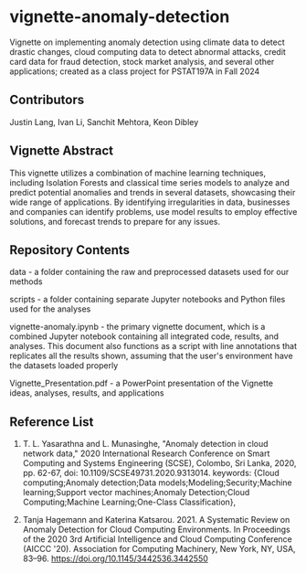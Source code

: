 # vignette-anomaly-detection

Vignette on implementing anomaly detection using climate data to detect drastic changes, cloud computing data to detect abnormal attacks, credit card data for fraud detection, stock market analysis, and several other applications; created as a class project for PSTAT197A in Fall 2024

## Contributors

Justin Lang, Ivan Li, Sanchit Mehtora, Keon Dibley

## Vignette Abstract

This vignette utilizes a combination of machine learning techniques, including Isolation Forests and classical time series models to analyze and predict potential anomalies and trends in several datasets, showcasing their wide range of applications. By identifying irregularities in data, businesses and companies can identify problems, use model results to employ effective solutions, and forecast trends to prepare for any issues.

## Repository Contents

data - a folder containing the raw and preprocessed datasets used for our methods

scripts - a folder containing separate Jupyter notebooks and Python files used for the analyses

vignette-anomaly.ipynb - the primary vignette document, which is a combined Jupyter notebook containing all integrated code, results, and analyses. This document also functions as a script with line annotations that replicates all the results shown, assuming that the user's environment have the datasets loaded properly

Vignette_Presentation.pdf - a PowerPoint presentation of the Vignette ideas, analyses, results, and applications

## Reference List

1) T. L. Yasarathna and L. Munasinghe, "Anomaly detection in cloud network data," 2020 International Research Conference on Smart Computing and Systems Engineering (SCSE), Colombo, Sri Lanka, 2020, pp. 62-67, doi: 10.1109/SCSE49731.2020.9313014. keywords: {Cloud computing;Anomaly detection;Data models;Modeling;Security;Machine learning;Support vector machines;Anomaly Detection;Cloud Computing;Machine Learning;One-Class Classification},

2) Tanja Hagemann and Katerina Katsarou. 2021. A Systematic Review on Anomaly Detection for Cloud Computing Environments. In Proceedings of the 2020 3rd Artificial Intelligence and Cloud Computing Conference (AICCC '20). Association for Computing Machinery, New York, NY, USA, 83–96. https://doi.org/10.1145/3442536.3442550
